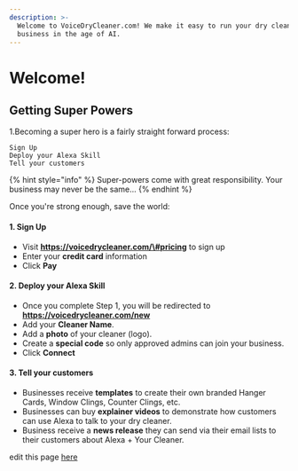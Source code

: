 ```yaml
---
description: >-
  Welcome to VoiceDryCleaner.com! We make it easy to run your dry cleaning
  business in the age of AI.
---
```


# Welcome!

## Getting Super Powers

1.Becoming a super hero is a fairly straight forward process:

```
Sign Up
Deploy your Alexa Skill
Tell your customers
```

{% hint style="info" %}
 Super-powers come with great responsibility. Your business may never be the same...
{% endhint %}

Once you're strong enough, save the world:

#### 1. Sign Up

* Visit **https://voicedrycleaner.com/\#pricing** to sign up
* Enter your **credit card** information
* Click **Pay**

#### 2. Deploy your Alexa Skill

* Once you complete Step 1, you will be redirected to **https://voicedrycleaner.com/new**
* Add your **Cleaner Name**.
* Add a **photo** of your cleaner \(logo\).
* Create a **special code** so only approved admins can join your business.
* Click **Connect**

#### 3. Tell your customers

* Businesses receive **templates** to create their own branded Hanger Cards, Window Clings, Counter Clings, etc.
* Businesses can buy **explainer videos** to demonstrate how customers can use Alexa to talk to your dry cleaner.
* Business receive a **news release** they can send via their email lists to their customers about Alexa + Your Cleaner. 

edit this page [here](https://github.com/VoiceFirstTech/voicefirsttech.com/edit/master/README.md)



